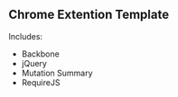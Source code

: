 
Chrome Extention Template
-------------------------

Includes:

* Backbone
* jQuery
* Mutation Summary
* RequireJS
